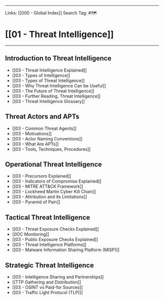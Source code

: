 ___
Links: [[000 - Global Index]]
Search Tag: #🗺 

# [[01 - Threat Intelligence]]
***

## Introduction to Threat Intelligence

- [[03 - Threat Intelligence Explained]]
- [[03 - Types of Intelligence]]
- [[03 - Types of Threat Intelligence]]
- [[03 - Why Threat Intelligence Can be Useful]]
- [[03 - The Future of Threat Intelligence]]
- [[03 - Further Reading, Threat Intelligence]]
- [[03 - Threat Intelligence Glossary]]

## Threat Actors and APTs

- [[03 - Common Threat Agents]]
- [[03 - Motivations]]
- [[03 - Actor Naming Conventions]]
- [[03 - What Are APTs]]
- [[03 - Tools, Techniques, Procedures]]

## Operational Threat Intelligence

- [[03 - Precursors Explained]]
- [[03 - Indicators of Compromise Explained]]
- [[03 - MITRE ATT&CK Framework]]
- [[03 - Lockheed Martin Cyber Kill Chain]]
- [[03 - Attribution and its Limitations]]
- [[03 - Pyramid of Pain]]

## Tactical Threat Intelligence

- [[03 - Threat Exposure Checks Explained]]
- [[IOC Monitoring]]
- [[03 - Public Exposure Checks Explained]]
- [[03 - Threat Intelligence Platforms]]
- [[03 - Malware Information Sharing Platform (MISP)]]

## Strategic Threat Intelligence

- [[03 - Intelligence Sharing and Partnerships]]
- [[TTP Gathering and Distribution]]
- [[03 - OSINT vs Paid-for Sources]]
- [[03 - Traffic Light Protocol (TLP)]]